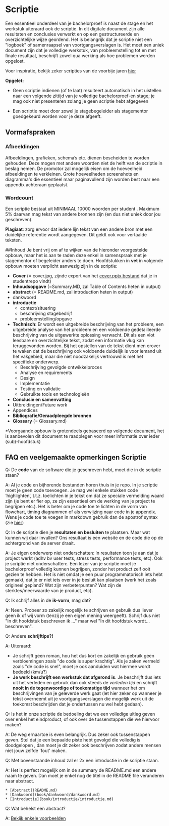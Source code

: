 # Scriptie

Een essentieel onderdeel van je bachelorproef is naast de stage en het werkstuk uiteraard ook de scriptie. In dit digitale document zijn alle resultaten en conclusies verwerkt en op een gestructureerde en overzichtelijke wijze geordend.
Het is belangrijk dat je scriptie niet een "logboek" of samenraapsel van voortgangsverslagen is. Het moet een uniek document zijn dat je volledige werkstuk, van probleemstelling tot en met finale resultaat, beschrijft zowel qua werking als hoe problemen werden opgelost.

Voor inspiratie, bekijk zeker scripties van de voorbije jaren [hier](http://eaict.ap.be/bedrijven/)

**Opgelet:**
* Geen scriptie indienen (of te laat) resulteert automatisch in het uistellen naar een volgende zittijd van je volledige bachelorproef-en stage; je mag ook niet presenteren zolang je geen scriptie hebt afgegeven

* Een scriptie moet door zowel je stagebegeleider als stagementor goedgekeurd worden voor je deze afgeeft.

## Vormafspraken
### Afbeeldingen
Afbeeldingen, grafieken, schema’s etc. dienen bescheiden te worden gehouden. Deze mogen met andere woorden niet de helft van de scriptie in beslag nemen. De promotor zal mogelijk eisen om de hoeveelheid afbeeldingen te verkleinen. Grote hoeveelheden screenshots en diagramma's die essentieel  maar paginavullend zijn worden best naar een appendix achteraan geplaatst.

### Wordcount
Een scriptie bestaat uit MINIMAAL 10000 woorden per student . Maximum 5% daarvan mag tekst van andere bronnen zijn (en dus niet uniek door jou geschreven).

**Plagiaat**: zorg ervoor dat iedere lijn tekst van een andere bron met een duidelijke referentie wordt aangegeven. Dit geldt ook voor vertaalde teksten. 

##Inhoud
Je bent vrij om af te wijken van de hieronder voorgestelde opbouw, maar het is aan te raden deze enkel in samenspraak met je stagementor of begeleider anders te doen. Hoofdstukken in **vet** in volgende opbouw moeten verplicht aanwezig zijn in de scriptie:
* **Cover** (= cover.jpg, zijnde export van het [cover.pptx bestand](https://github.com/AP-Elektronica-ICT/BAP_Stage_StudentRepo/blob/master/Scriptie/cover.pptx) dat je in studentrepo vindt)
* **Inhoudsopgave** (=Summary.MD, zal Table of Contents heten in output)
* **abstract** (= README.md, zal introduction heten in output)
* dankwoord
* **introductie**
  * context/situering
  * beschrijving stagebedrijf
  * probleemstelling/opgave
* **Technisch**: Er wordt een uitgebreide beschrijving van het probleem, een uitgebreide analyse van het probleem en een voldoende gedetailleerde beschrijving van de uitgewerkte oplossing verwacht. Dit als een vlot leesbare en overzichtelijke tekst,
zodat een informatie vlug kan teruggevonden worden. Bij het opstellen van de tekst dient men erover te waken dat de beschrijving ook voldoende duidelijk is voor iemand uit het vakgebied, maar die niet noodzakelijk vertrouwd is met het specifieke onderwerp.
  * Beschrijving gevolgde ontwikkelproces
  * Analyse en requirements
  * Design
  * Implementatie
  * Testing en validatie
  * Gebruikte tools en technologieën
* **Conclusie en samenvatting**
* Uitbreidingen/Future work
* Appendices
* **Bibliografie/Geraadpleegde bronnen**
* **Glossary** (= Glossary.md)

*Voorgaande opbouw is grotendeels gebaseerd op [volgende document](http://www.csun.edu/~shan/comp696-698/Resources/Thesis-Outline-Guide-rev1.pdf), het is aanbevolen dit document te raadplegen voor meer informatie over ieder (sub)-hoofdstuk)

## FAQ en veelgemaakte opmerkingen Scriptie
Q: De **code** van de software die je geschreven hebt, moet die in de scriptie staan?

A: Al je code en bijhorende bestanden horen thuis in je repo. In je scriptie moet je geen code toevoegen. Je mag wel enkele stukken code ‘highlighten’, t.t.z. toelichten in je tekst om dat ze speciale vermelding waard zijn (je bent er fier op, ze zijn essentieel om de werking van je project te begrijpen etc.). Het is beter om je code toe te lichten in de vorm van flowchart, timing diagrammen of als verwijzing naar code in je appendix. Wens je code toe te voegen in markdown gebruik dan de apostrof syntax (zie [hier](https://daringfireball.net/projects/markdown/syntax#code))

Q:  In de scriptie dien je **resultaten en besluiten** te plaatsen. Maar wat kunnen wij daar invullen? Ons resultaat is een website en de code die op de achtergrond van de server draait.

A: Je eigen onderwerp niet onderschatten: In resultaten toon je aan dat je project werkt (adhv bv user tests, stress tests, performance tests, etc). Ook je scriptie niet onderschatten:. Een lezer van je scriptie moet je bachelorproef volledig
kunnen begrijpen, zonder het product zelf ooit gezien te hebben. Het is niet omdat je een puur programmatorisch iets hebt gemaakt, dat je er niet iets over in je besluit kan plaatsen (werk het zoals origineel gepland? Wat zijn verbeterpunten? Wat zijn de
sterktes/meerwaarde van je product, etc).

Q: Ik schrijf alles in de **ik-vorm**, mag dat?

A: Neen. Probeer zo zakelijk mogelijk te schrijven en gebruik dus liever geen ik of wij vorm (tenzij je een eigen mening weergeeft). Schrijf dus niet "In dit hoofdstuk beschreven ik ..." maar wel "In dit hoofdstuk wordt... beschreven".

Q: Andere **schrijftips?!**

A:  Uiteraard:
* Je schrijft geen roman, hou het dus kort en zakelijk en gebruik geen verbloemingen zoals "de code is super krachtig". Als je zaken vermeld zoals "de code is snel", moet je ook aanduiden wat hiermee wordt bedoeld (km/u?)
* **Je werk beschrijft een werkstuk dat afgerond is**. Je beschrijft dus iets uit het verleden en gebruik dan ook steeds de *verleden tijd* en schrijft **nooit in de tegenwoordige of toekomstige tijd** wanneer het om beschrijvingen van je geleverde werk gaat (let hier zeker op wanneer je tekst overneemt uit je voortgangsverslagen die mogelijk werk uit de toekomst beschrijden dat je ondertussen nu wel hebt gedaan).

Q: Is het in onze scriptie de bedoeling dat we een volledige uitleg geven over enkel het eindproduct, of ook over de tussenstappen die we hiervoor maken?

A: De weg ernaartoe is even belangrijk. Dus zeker ook tussenstappen geven. Stel dat je een bepaalde piste hebt gevolgd die volledig is doodgelopen , dan moet je dit zeker ook beschrijven zodat andere mensen niet jouw zelfde 'fout' maken.

Q: Met bovenstaande inhoud zal er 2x een introductie in de scriptie staan.

A: Het is perfect mogelijk om in de summary de README.md een andere naam te geven. Dan moet je enkel nog de titel in de README file veranderen naar abstract.

```
* [Abstract](README.md)
* [Dankwoord](book/dankwoord/dankwoord.md)
* [Introductie](book/introductie/introductie.md)
```


Q: Wat behelst een abstract?

A: [Bekijk enkele voorbeelden](https://writing.wisc.edu/Handbook/presentations_abstracts_examples.html)
